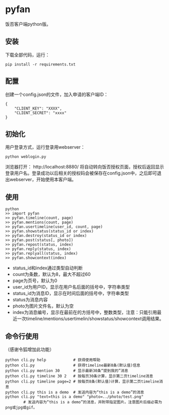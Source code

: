 # pyfan

饭否客户端python版。

## 安装

下载全部代码，运行：

    pip install -r requirements.txt


## 配置

创建一个config.json的文件，加入申请的客户端ID：

    {
        "CLIENT_KEY": "XXXX",
        "CLIENT_SECRET": "xxxx"
    }

## 初始化

用户登录方式，运行登录用webserver：

    python weblogin.py

浏览器打开： http://localhost:8880/ 将自动转向饭否授权页面，授权后返回显示登录用户名。登录成功以后相关的授权码会被保存在config.json中，之后即可退出webserver，开始使用本客户端。

## 使用

    python
    >> import pyfan
    >> pyfan.timeline(count, page)
    >> pyfan.mentions(count, page)
    >> pyfan.usertimeline(user_id, count, page)
    >> pyfan.showstatus(status_id or index)
    >> pyfan.destroy(status_id or index)
    >> pyfan.post(status[, photo])
    >> pyfan.repost(status, index)
    >> pyfan.reply(status, index)
    >> pyfan.replyall(status, index)
    >> pyfan.showcontext(index)

* status_id和index通过类型自动判断
* count为条数，默认为8，最大不超过60
* page为页号，默认为0
* user_id为用户ID，显示在用户名后面的括号中，字符串类型
* status_id为消息ID，显示在时间后面的括号中，字符串类型
* status为消息内容
* photo为图片文件名，默认为空
* index为消息编号，显示在最前在的方括号中，整数类型，注意：只能引用最近一次timeline/mentions/usertimelin/showstatus/showcontext调用结果。

## 命令行使用

（感谢令狐增加此功能）

    python cli.py help            # 获得使用帮助
    python cli.py                 # 获得timeline最新8条(默认值)信息
    python cli.py mention 30      # 显示最新30条“提到我的”消息
    python cli.py timeline 30 2   # 按每页30条计算，显示第二页timeline消息
    python cli.py timeline page=2 # 按每页8条(默认值)计算，显示第二页timeline消息
    python cli.py this is a demo  # 发送内容为“this is a demo”的消息
    python cli.py "text=this is a demo" "photo=../photo/test.png"  
            # 发送内容为“this is a demo”的消息，并附带指定图片。注意图片后缀必需为png或jpg或gif。
